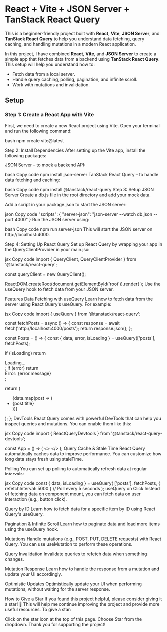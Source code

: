 # React + Vite + JSON Server + TanStack React Query

This is a beginner-friendly project built with **React**, **Vite**, **JSON Server**, and **TanStack React Query** to help you understand data fetching, query caching, and handling mutations in a modern React application.


In this project, I have combined **React**, **Vite**, and **JSON Server** to create a simple app that fetches data from a backend using **TanStack React Query**. This setup will help you understand how to:

- Fetch data from a local server.
- Handle query caching, polling, pagination, and infinite scroll.
- Work with mutations and invalidation.

## Setup

### Step 1: Create a React App with Vite
First, we need to create a new React project using Vite. Open your terminal and run the following command:

bash
npm create vite@latest


Step 2: Install Dependencies
After setting up the Vite app, install the following packages:

JSON Server – to mock a backend API:

bash
Copy code
npm install json-server
TanStack React Query – to handle data fetching and caching:

bash
Copy code
npm install @tanstack/react-query
Step 3: Setup JSON Server
Create a db.js file in the root directory and add your mock data.

Add a script in your package.json to start the JSON server:

json
Copy code
"scripts": {
  "server-json": "json-server --watch db.json --port 4000"
}
Run the JSON server using:

bash
Copy code
npm run server-json
This will start the JSON server on http://localhost:4000.

Step 4: Setting Up React Query
Set up React Query by wrapping your app in the QueryClientProvider in your main.jsx:

jsx
Copy code
import { QueryClient, QueryClientProvider } from '@tanstack/react-query';

const queryClient = new QueryClient();

ReactDOM.createRoot(document.getElementById('root')).render(
  <QueryClientProvider client={queryClient}>
    <App />
  </QueryClientProvider>
);
Use the useQuery hook to fetch data from your JSON server.

Features
Data Fetching with useQuery
Learn how to fetch data from the server using React Query's useQuery. For example:

jsx
Copy code
import { useQuery } from '@tanstack/react-query';

const fetchPosts = async () => {
  const response = await fetch('http://localhost:4000/posts');
  return response.json();
};

const Posts = () => {
  const { data, error, isLoading } = useQuery(['posts'], fetchPosts);

  if (isLoading) return <div>Loading...</div>;
  if (error) return <div>Error: {error.message}</div>;

  return (
    <ul>
      {data.map(post => (
        <li key={post.id}>{post.title}</li>
      ))}
    </ul>
  );
};
DevTools
React Query comes with powerful DevTools that can help you inspect queries and mutations. You can enable them like this:

jsx
Copy code
import { ReactQueryDevtools } from '@tanstack/react-query-devtools';

const App = () => (
  <>
    <Posts />
    <ReactQueryDevtools initialIsOpen={false} />
  </>
);
Query Cache & Stale Time
React Query automatically caches data to improve performance. You can customize how long data stays fresh using staleTime.

Polling
You can set up polling to automatically refresh data at regular intervals:

jsx
Copy code
const { data, isLoading } = useQuery(
  ['posts'],
  fetchPosts,
  { refetchInterval: 5000 } // Poll every 5 seconds
);
useQuery on Click
Instead of fetching data on component mount, you can fetch data on user interaction (e.g., button click).

Query by ID
Learn how to fetch data for a specific item by ID using React Query's useQuery.

Pagination & Infinite Scroll
Learn how to paginate data and load more items using the useQuery hook.

Mutations
Handle mutations (e.g., POST, PUT, DELETE requests) with React Query. You can use useMutation to perform these operations.

Query Invalidation
Invalidate queries to refetch data when something changes.

Mutation Response
Learn how to handle the response from a mutation and update your UI accordingly.

Optimistic Updates
Optimistically update your UI when performing mutations, without waiting for the server response.

How to Give a Star
If you found this project helpful, please consider giving it a star! 🌟 This will help me continue improving the project and provide more useful resources. To give a star:

Click on the star icon at the top of this page.
Choose Star from the dropdown.
Thank you for supporting the project!
